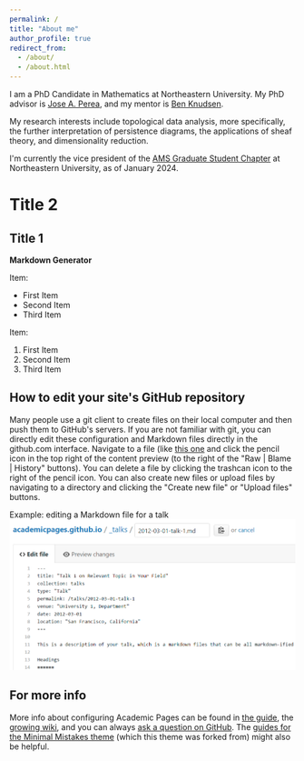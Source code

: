 ```yaml
---
permalink: /
title: "About me"
author_profile: true
redirect_from: 
  - /about/
  - /about.html
---
```


I am a PhD Candidate in Mathematics at Northeastern University. My PhD advisor is [Jose A. Perea](https://www.joperea.com/), and my mentor is [Ben Knudsen](https://knudsen.sites.northeastern.edu/).

My research interests include topological data analysis, more specifically, the further interpretation of persistence diagrams, the applications of sheaf theory, and dimensionality reduction.

I'm currently the vice president of the [AMS Graduate Student Chapter](https://www.ams.org/membership/studentchapters) at Northeastern University, as of January 2024.

Title 2
======

Title 1
------

**Markdown Generator**

Item:
- First Item
- Second Item
- Third Item

Item:
1. First Item
1. Second Item
1. Third Item


How to edit your site's GitHub repository
------
Many people use a git client to create files on their local computer and then push them to GitHub's servers. If you are not familiar with git, you can directly edit these configuration and Markdown files directly in the github.com interface. Navigate to a file (like [this one](https://github.com/academicpages/academicpages.github.io/blob/master/_talks/2012-03-01-talk-1.md) and click the pencil icon in the top right of the content preview (to the right of the "Raw | Blame | History" buttons). You can delete a file by clicking the trashcan icon to the right of the pencil icon. You can also create new files or upload files by navigating to a directory and clicking the "Create new file" or "Upload files" buttons. 

Example: editing a Markdown file for a talk
![Editing a Markdown file for a talk](/images/editing-talk.png)

For more info
------
More info about configuring Academic Pages can be found in [the guide](https://academicpages.github.io/markdown/), the [growing wiki](https://github.com/academicpages/academicpages.github.io/wiki), and you can always [ask a question on GitHub](https://github.com/academicpages/academicpages.github.io/discussions). The [guides for the Minimal Mistakes theme](https://mmistakes.github.io/minimal-mistakes/docs/configuration/) (which this theme was forked from) might also be helpful.
